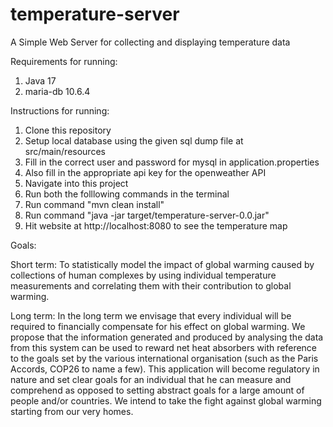 # temperature-server

A Simple Web Server for collecting and displaying temperature data

Requirements for running:

1. Java 17
2. maria-db 10.6.4

Instructions for running:

1. Clone this repository
2. Setup local database using the given sql dump file at src/main/resources
3. Fill in the correct user and password for mysql in application.properties
4. Also fill in the appropriate api key for the openweather API
5. Navigate into this project
6. Run both the folllowing commands in the terminal
7. Run command "mvn clean install"
8. Run command "java -jar target/temperature-server-0.0.jar"
9. Hit website at http://localhost:8080 to see the temperature map

Goals:

Short term: To statistically model the impact of global warming caused by collections of human complexes by using individual temperature measurements and correlating them with their contribution to global warming.

Long term: In the long term we envisage that every individual will be required to financially compensate for his effect on global warming. We propose that the information generated and produced by analysing the data from this system can be used to reward net heat absorbers with reference to the goals set by the various international organisation (such as the Paris Accords, COP26 to name a few). This application will become regulatory in nature and set clear goals for an individual that he can measure and comprehend as opposed to setting abstract goals for a large amount of people and/or countries.
We intend to take the fight against global warming starting from our very homes.
